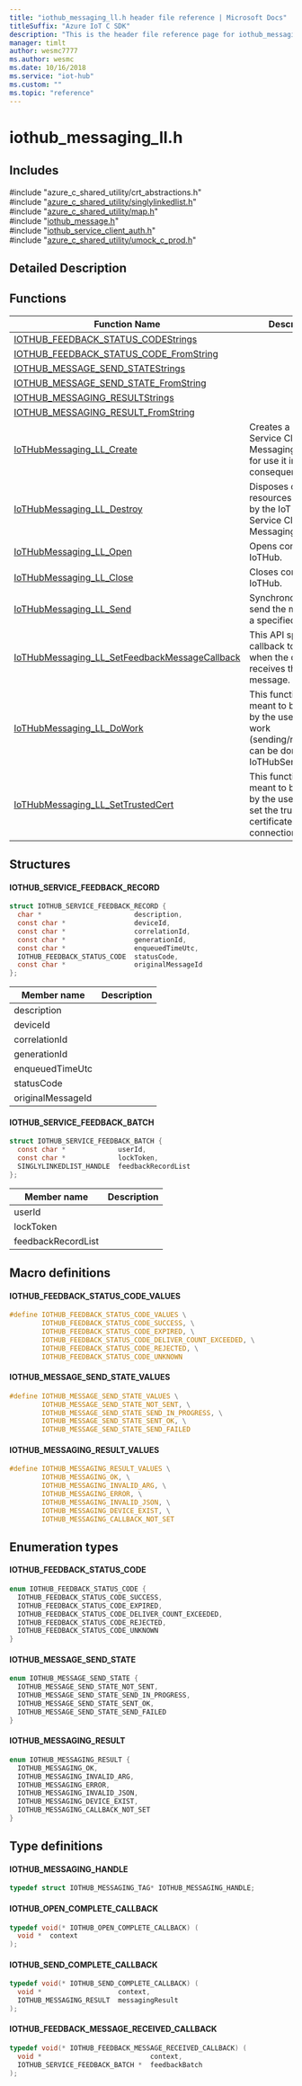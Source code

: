 ```yaml
---                             
title: "iothub_messaging_ll.h header file reference | Microsoft Docs" 
titleSuffix: "Azure IoT C SDK"            
description: "This is the header file reference page for iothub_messaging_ll.h in the Azure IoT C SDK. This SDK is used with Azure IoT Hub and Azure IoT Hub Device Provisioning Service"            
manager: timlt                 
author: wesmc7777              
ms.author: wesmc               
ms.date: 10/16/2018                    
ms.service: "iot-hub"             
ms.custom: ""                
ms.topic: "reference"        
---                            
```


# iothub_messaging_ll.h 

## Includes

\#include "azure_c_shared_utility/crt_abstractions.h"  
\#include "[azure_c_shared_utility/singlylinkedlist.h](singlylinkedlist-h.md)"  
\#include "[azure_c_shared_utility/map.h](map-h.md)"  
\#include "[iothub_message.h](iothub-message-h.md)"  
\#include "[iothub_service_client_auth.h](iothub-service-client-auth-h.md)"  
\#include "[azure_c_shared_utility/umock_c_prod.h](umock-c-prod-h.md)"  

## Detailed Description

## Functions

Function Name                  | Description                                
--------------------------------|---------------------------------------------
[IOTHUB_FEEDBACK_STATUS_CODEStrings](./iothub-messaging-ll-h/iothub-feedback-status-codestrings.md)            | 
[IOTHUB_FEEDBACK_STATUS_CODE_FromString](./iothub-messaging-ll-h/iothub-feedback-status-code-fromstring.md)            | 
[IOTHUB_MESSAGE_SEND_STATEStrings](./iothub-messaging-ll-h/iothub-message-send-statestrings.md)            | 
[IOTHUB_MESSAGE_SEND_STATE_FromString](./iothub-messaging-ll-h/iothub-message-send-state-fromstring.md)            | 
[IOTHUB_MESSAGING_RESULTStrings](./iothub-messaging-ll-h/iothub-messaging-resultstrings.md)            | 
[IOTHUB_MESSAGING_RESULT_FromString](./iothub-messaging-ll-h/iothub-messaging-result-fromstring.md)            | 
[IoTHubMessaging_LL_Create](./iothub-messaging-ll-h/iothubmessaging-ll-create.md)            | Creates a IoT Hub Service Client Messaging handle for use it in consequent APIs.
[IoTHubMessaging_LL_Destroy](./iothub-messaging-ll-h/iothubmessaging-ll-destroy.md)            | Disposes of resources allocated by the IoT Hub Service Client Messaging.
[IoTHubMessaging_LL_Open](./iothub-messaging-ll-h/iothubmessaging-ll-open.md)            | Opens connection to IoTHub.
[IoTHubMessaging_LL_Close](./iothub-messaging-ll-h/iothubmessaging-ll-close.md)            | Closes connection to IoTHub.
[IoTHubMessaging_LL_Send](./iothub-messaging-ll-h/iothubmessaging-ll-send.md)            | Synchronous call to send the message to a specified device.
[IoTHubMessaging_LL_SetFeedbackMessageCallback](./iothub-messaging-ll-h/iothubmessaging-ll-setfeedbackmessagecallback.md)            | This API specifies a callback to be used when the device receives the message.
[IoTHubMessaging_LL_DoWork](./iothub-messaging-ll-h/iothubmessaging-ll-dowork.md)            | This function is meant to be called by the user when work (sending/receiving) can be done by the IoTHubServiceClient.
[IoTHubMessaging_LL_SetTrustedCert](./iothub-messaging-ll-h/iothubmessaging-ll-settrustedcert.md)            | This function is meant to be called by the user when to set the trusted certificate on the tls connection.

## Structures

#### IOTHUB_SERVICE_FEEDBACK_RECORD

```C
struct IOTHUB_SERVICE_FEEDBACK_RECORD {
  char *                       description,
  const char *                 deviceId,
  const char *                 correlationId,
  const char *                 generationId,
  const char *                 enqueuedTimeUtc,
  IOTHUB_FEEDBACK_STATUS_CODE  statusCode,
  const char *                 originalMessageId
};
```
Member name                 | Description                                
----------------------------|----------------
 description            | 
 deviceId            | 
 correlationId            | 
 generationId            | 
 enqueuedTimeUtc            | 
 statusCode            | 
 originalMessageId            | 
#### IOTHUB_SERVICE_FEEDBACK_BATCH

```C
struct IOTHUB_SERVICE_FEEDBACK_BATCH {
  const char *             userId,
  const char *             lockToken,
  SINGLYLINKEDLIST_HANDLE  feedbackRecordList
};
```
Member name                 | Description                                
----------------------------|----------------
 userId            | 
 lockToken            | 
 feedbackRecordList            | 

## Macro definitions

#### IOTHUB_FEEDBACK_STATUS_CODE_VALUES

```C
#define IOTHUB_FEEDBACK_STATUS_CODE_VALUES \
        IOTHUB_FEEDBACK_STATUS_CODE_SUCCESS, \
        IOTHUB_FEEDBACK_STATUS_CODE_EXPIRED, \
        IOTHUB_FEEDBACK_STATUS_CODE_DELIVER_COUNT_EXCEEDED, \
        IOTHUB_FEEDBACK_STATUS_CODE_REJECTED, \
        IOTHUB_FEEDBACK_STATUS_CODE_UNKNOWN 
```

#### IOTHUB_MESSAGE_SEND_STATE_VALUES

```C
#define IOTHUB_MESSAGE_SEND_STATE_VALUES \
        IOTHUB_MESSAGE_SEND_STATE_NOT_SENT, \
        IOTHUB_MESSAGE_SEND_STATE_SEND_IN_PROGRESS, \
        IOTHUB_MESSAGE_SEND_STATE_SENT_OK, \
        IOTHUB_MESSAGE_SEND_STATE_SEND_FAILED 
```

#### IOTHUB_MESSAGING_RESULT_VALUES

```C
#define IOTHUB_MESSAGING_RESULT_VALUES \
        IOTHUB_MESSAGING_OK, \
        IOTHUB_MESSAGING_INVALID_ARG, \
        IOTHUB_MESSAGING_ERROR, \
        IOTHUB_MESSAGING_INVALID_JSON, \
        IOTHUB_MESSAGING_DEVICE_EXIST, \
        IOTHUB_MESSAGING_CALLBACK_NOT_SET 
```

## Enumeration types

#### IOTHUB_FEEDBACK_STATUS_CODE

```C
enum IOTHUB_FEEDBACK_STATUS_CODE {
  IOTHUB_FEEDBACK_STATUS_CODE_SUCCESS,
  IOTHUB_FEEDBACK_STATUS_CODE_EXPIRED,
  IOTHUB_FEEDBACK_STATUS_CODE_DELIVER_COUNT_EXCEEDED,
  IOTHUB_FEEDBACK_STATUS_CODE_REJECTED,
  IOTHUB_FEEDBACK_STATUS_CODE_UNKNOWN
}
```

#### IOTHUB_MESSAGE_SEND_STATE

```C
enum IOTHUB_MESSAGE_SEND_STATE {
  IOTHUB_MESSAGE_SEND_STATE_NOT_SENT,
  IOTHUB_MESSAGE_SEND_STATE_SEND_IN_PROGRESS,
  IOTHUB_MESSAGE_SEND_STATE_SENT_OK,
  IOTHUB_MESSAGE_SEND_STATE_SEND_FAILED
}
```

#### IOTHUB_MESSAGING_RESULT

```C
enum IOTHUB_MESSAGING_RESULT {
  IOTHUB_MESSAGING_OK,
  IOTHUB_MESSAGING_INVALID_ARG,
  IOTHUB_MESSAGING_ERROR,
  IOTHUB_MESSAGING_INVALID_JSON,
  IOTHUB_MESSAGING_DEVICE_EXIST,
  IOTHUB_MESSAGING_CALLBACK_NOT_SET
}
```

## Type definitions

#### IOTHUB_MESSAGING_HANDLE

```C
typedef struct IOTHUB_MESSAGING_TAG* IOTHUB_MESSAGING_HANDLE;
```

#### IOTHUB_OPEN_COMPLETE_CALLBACK

```C
typedef void(* IOTHUB_OPEN_COMPLETE_CALLBACK) (
  void *  context
);
```

#### IOTHUB_SEND_COMPLETE_CALLBACK

```C
typedef void(* IOTHUB_SEND_COMPLETE_CALLBACK) (
  void *                   context,
  IOTHUB_MESSAGING_RESULT  messagingResult
);
```

#### IOTHUB_FEEDBACK_MESSAGE_RECEIVED_CALLBACK

```C
typedef void(* IOTHUB_FEEDBACK_MESSAGE_RECEIVED_CALLBACK) (
  void *                           context,
  IOTHUB_SERVICE_FEEDBACK_BATCH *  feedbackBatch
);
```

